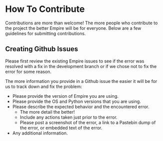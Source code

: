 # How To Contribute

Contributions are more than welcome! The more people who contribute to the project the better Empire will be for everyone. Below are a few guidelines for submitting contributions.

## Creating Github Issues

Please first review the existing Empire issues to see if the error was resolved with a fix in the development branch or if we chose not to fix the error for some reason.

The more information you provide in a Github issue the easier it will be for us to track down and fix the problem:

- Please provide the version of Empire you are using.
- Please provide the OS and Python versions that you are using.
- Please describe the expected behavior and the encountered error.
  - The more detail the better!
  - Include any actions taken just prior to the error.
  - Please post a screenshot of the error, a link to a Pastebin dump of the error, or embedded text of the error.
- Any additional information.

